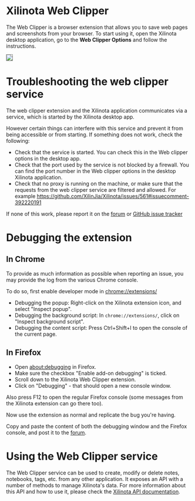 # Xilinota Web Clipper

The Web Clipper is a browser extension that allows you to save web pages and screenshots from your browser. To start using it, open the Xilinota desktop application, go to the **Web Clipper Options** and follow the instructions.

<img src="https://raw.githubusercontent.com/xilinjia/xilinota/dev/Assets/WebsiteAssets/images/WebExtensionScreenshot.png" style="max-width: 50%; border: 1px solid gray;">

# Troubleshooting the web clipper service

The web clipper extension and the Xilinota application communicates via a service, which is started by the Xilinota desktop app.

However certain things can interfere with this service and prevent it from being accessible or from starting. If something does not work, check the following:

- Check that the service is started. You can check this in the Web clipper options in the desktop app.
- Check that the port used by the service is not blocked by a firewall. You can find the port number in the Web clipper options in the desktop Xilinota application.
- Check that no proxy is running on the machine, or make sure that the requests from the web clipper service are filtered and allowed. For example https://github.com/XilinJia/Xilinota/issues/561#issuecomment-392220191

If none of this work, please report it on the [forum](https://github.com/XilinJia/Xilinota/discussions) or [GitHub issue tracker](https://github.com/XilinJia/Xilinota/issues)

# Debugging the extension

## In Chrome

To provide as much information as possible when reporting an issue, you may provide the log from the various Chrome console.

To do so, first enable developer mode in [chrome://extensions/](chrome://extensions/)

- Debugging the popup: Right-click on the Xilinota extension icon, and select "Inspect popup".
- Debugging the background script: In `chrome://extensions/`, click on "Inspect background script".
- Debugging the content script: Press Ctrl+Shift+I to open the console of the current page.

## In Firefox

- Open [about:debugging](about:debugging) in Firefox.
- Make sure the checkbox "Enable add-on debugging" is ticked.
- Scroll down to the Xilinota Web Clipper extension.
- Click on "Debugging" - that should open a new console window.

Also press F12 to open the regular Firefox console (some messages from the Xilinota extension can go there too).

Now use the extension as normal and replicate the bug you're having.

Copy and paste the content of both the debugging window and the Firefox console, and post it to the [forum](https://github.com/XilinJia/Xilinota/discussions).

# Using the Web Clipper service

The Web Clipper service can be used to create, modify or delete notes, notebooks, tags, etc. from any other application. It exposes an API with a number of methods to manage Xilinota's data. For more information about this API and how to use it, please check the [Xilinota API documentation](https://xilinotaapp.org/api/references/rest_api/).
